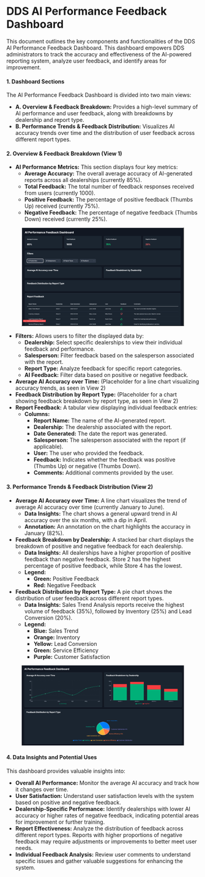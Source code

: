 # DDS AI Performance Feedback Dashboard

This document outlines the key components and functionalities of the DDS AI Performance Feedback Dashboard. This dashboard empowers DDS administrators to track the accuracy and effectiveness of the AI-powered reporting system, analyze user feedback, and identify areas for improvement.

#### 1. Dashboard Sections

The AI Performance Feedback Dashboard is divided into two main views:

* **A. Overview & Feedback Breakdown:** Provides a high-level summary of AI performance and user feedback, along with breakdowns by dealership and report type.
* **B. Performance Trends & Feedback Distribution:** Visualizes AI accuracy trends over time and the distribution of user feedback across different report types.

#### 2. Overview & Feedback Breakdown (View 1)

* **AI Performance Metrics:** This section displays four key metrics:
  * **Average Accuracy:** The overall average accuracy of AI-generated reports across all dealerships (currently 85%).
  * **Total Feedback:** The total number of feedback responses received from users (currently 1000).
  * **Positive Feedback:** The percentage of positive feedback (Thumbs Up) received (currently 75%).
  * **Negative Feedback:** The percentage of negative feedback (Thumbs Down) received (currently 25%).

<figure><img src="../../.gitbook/assets/image (6).png" alt=""><figcaption></figcaption></figure>

* **Filters:** Allows users to filter the displayed data by:
  * **Dealership:** Select specific dealerships to view their individual feedback and performance.
  * **Salesperson:** Filter feedback based on the salesperson associated with the report.
  * **Report Type:** Analyze feedback for specific report categories.
  * **AI Feedback:** Filter data based on positive or negative feedback.
* **Average AI Accuracy over Time:** (Placeholder for a line chart visualizing accuracy trends, as seen in View 2)
* **Feedback Distribution by Report Type:** (Placeholder for a chart showing feedback breakdown by report type, as seen in View 2)
* **Report Feedback:** A tabular view displaying individual feedback entries:
  * **Columns:**
    * **Report Name:** The name of the AI-generated report.
    * **Dealership:** The dealership associated with the report.
    * **Date Generated:** The date the report was generated.
    * **Salesperson:** The salesperson associated with the report (if applicable).
    * **User:** The user who provided the feedback.
    * **Feedback:** Indicates whether the feedback was positive (Thumbs Up) or negative (Thumbs Down).
    * **Comments:** Additional comments provided by the user.

#### 3. Performance Trends & Feedback Distribution (View 2)

* **Average AI Accuracy over Time:** A line chart visualizes the trend of average AI accuracy over time (currently January to June).
  * **Data Insights:** The chart shows a general upward trend in AI accuracy over the six months, with a dip in April.
  * **Annotation:** An annotation on the chart highlights the accuracy in January (82%).
* **Feedback Breakdown by Dealership:** A stacked bar chart displays the breakdown of positive and negative feedback for each dealership.
  * **Data Insights:** All dealerships have a higher proportion of positive feedback than negative feedback. Store 2 has the highest percentage of positive feedback, while Store 4 has the lowest.
  * **Legend:**
    * **Green:** Positive Feedback
    * **Red:** Negative Feedback
* **Feedback Distribution by Report Type:** A pie chart shows the distribution of user feedback across different report types.
  * **Data Insights:** Sales Trend Analysis reports receive the highest volume of feedback (35%), followed by Inventory (25%) and Lead Conversion (20%).
  * **Legend:**
    * **Blue:** Sales Trend
    * **Orange:** Inventory
    * **Yellow:** Lead Conversion
    * **Green:** Service Efficiency
    * **Purple:** Customer Satisfaction

<figure><img src="../../.gitbook/assets/image (7).png" alt=""><figcaption></figcaption></figure>

#### 4. Data Insights and Potential Uses

This dashboard provides valuable insights into:

* **Overall AI Performance:** Monitor the average AI accuracy and track how it changes over time.
* **User Satisfaction:** Understand user satisfaction levels with the system based on positive and negative feedback.
* **Dealership-Specific Performance:** Identify dealerships with lower AI accuracy or higher rates of negative feedback, indicating potential areas for improvement or further training.
* **Report Effectiveness:** Analyze the distribution of feedback across different report types. Reports with higher proportions of negative feedback may require adjustments or improvements to better meet user needs.
* **Individual Feedback Analysis:** Review user comments to understand specific issues and gather valuable suggestions for enhancing the system.
